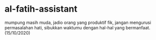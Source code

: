 # al-fatih-assistant
mumpung masih muda, jadio orang yang produktif fik, jangan mengurusi permasalahan hati, sibukkan waktumu dengan hal-hal yang bermanfaat. (15/10/2020)
